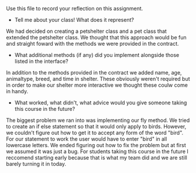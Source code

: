 Use this file to record your reflection on this assignment.

- Tell me about your class! What does it represent?

We had decided on creating a petshelter class and a pet class that extended the petshelter class. We thought that this approach would be fun and straight foward with the methods we were provided in the contract. 

- What additional methods (if any) did you implement alongside those listed in the interface?

In addition to the methods provided in the contract we added name, age, animaltype, breed, and time in shelter. These obviously weren't required but in order to make our shelter more interactive we thought these coulw come in handy. 

- What worked, what didn't, what advice would you give someone taking this course in the future?

The biggest problem we ran into was implementing our fly method. We tried to create an if else statement so that it would only apply to birds. However, we couldn't figure out how to get it to accept any form of the word "bird". For our statement to work the user would have to enter "bird" in all lowercase letters. We ended figuring out how to fix the problem but at first we assumed it was just a bug. For students taking this course in the future I reccomend starting early because that is what my team did and we are still barely turning it in today. 


